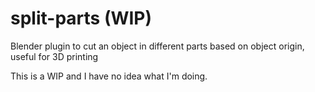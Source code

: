 # split-parts (WIP)

Blender plugin to cut an object in different parts based on object origin, useful for 3D printing

This is a WIP and I have no idea what I'm doing.
